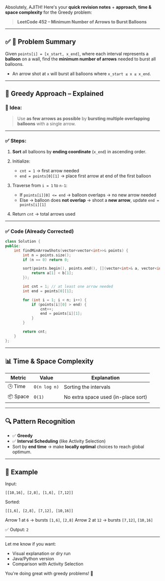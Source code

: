 Absolutely, AJITH! Here's your **quick revision notes** + **approach**, **time & space complexity** for the Greedy problem:

> **LeetCode 452 – Minimum Number of Arrows to Burst Balloons**

---

## ✅ **🔁 Problem Summary**

Given `points[i] = [x_start, x_end]`, where each interval represents a **balloon** on a wall, find the **minimum number of arrows** needed to burst all balloons.

* An arrow shot at `x` will burst all balloons where `x_start ≤ x ≤ x_end`.

---

## 🧠 **Greedy Approach – Explained**

### 🎯 Idea:

> Use **as few arrows as possible** by **bursting multiple overlapping balloons** with a single arrow.

---

### ✅ Steps:

1. **Sort** all balloons by **ending coordinate** (`x_end`) in ascending order.
2. Initialize:

   * `cnt = 1` → first arrow needed
   * `end = points[0][1]` → place first arrow at end of the first balloon
3. Traverse from `i = 1` to `n-1`:

   * If `points[i][0] <= end` → balloon overlaps → no new arrow needed
   * Else → balloon does **not overlap** → shoot a **new arrow**, update `end = points[i][1]`
4. Return `cnt` → total arrows used

---

### ✅ Code (Already Corrected)

```cpp
class Solution {
public:
    int findMinArrowShots(vector<vector<int>>& points) {
        int n = points.size();
        if (n == 0) return 0;

        sort(points.begin(), points.end(), [](vector<int>& a, vector<int>& b) {
            return a[1] < b[1];
        });

        int cnt = 1; // at least one arrow needed
        int end = points[0][1];

        for (int i = 1; i < n; i++) {
            if (points[i][0] > end) {
                cnt++;
                end = points[i][1];
            }
        }

        return cnt;
    }
};
```

---

## 📊 Time & Space Complexity

| Metric   | Value        | Explanation                         |
| -------- | ------------ | ----------------------------------- |
| 🕒 Time  | `O(n log n)` | Sorting the intervals               |
| 📦 Space | `O(1)`       | No extra space used (in-place sort) |

---

## 🔍 Pattern Recognition

* ✅ **Greedy**
* ✅ **Interval Scheduling** (like Activity Selection)
* Sort by **end time** → make **locally optimal** choices to reach global optimum.

---

## 📌 Example

Input:

```
[[10,16], [2,8], [1,6], [7,12]]
```

Sorted:

```
[[1,6], [2,8], [7,12], [10,16]]
```

Arrow 1 at `6` → bursts `[1,6]`, `[2,8]`
Arrow 2 at `12` → bursts `[7,12]`, `[10,16]`

✅ Output: `2`

---

Let me know if you want:

* Visual explanation or dry run
* Java/Python version
* Comparison with Activity Selection

You're doing great with greedy problems! 💪
